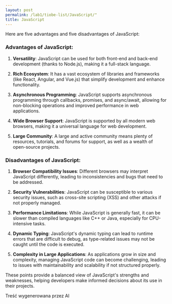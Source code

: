 ```yaml
---
layout: post
permalink: /lab1/tiobe-list/JavaScript/"
title: JavaScript
---
```

Here are five advantages and five disadvantages of JavaScript:

### Advantages of JavaScript:

1. **Versatility**: JavaScript can be used for both front-end and back-end development (thanks to Node.js), making it a full-stack language.

2. **Rich Ecosystem**: It has a vast ecosystem of libraries and frameworks (like React, Angular, and Vue.js) that simplify development and enhance functionality.

3. **Asynchronous Programming**: JavaScript supports asynchronous programming through callbacks, promises, and async/await, allowing for non-blocking operations and improved performance in web applications.

4. **Wide Browser Support**: JavaScript is supported by all modern web browsers, making it a universal language for web development.

5. **Large Community**: A large and active community means plenty of resources, tutorials, and forums for support, as well as a wealth of open-source projects.

### Disadvantages of JavaScript:

1. **Browser Compatibility Issues**: Different browsers may interpret JavaScript differently, leading to inconsistencies and bugs that need to be addressed.

2. **Security Vulnerabilities**: JavaScript can be susceptible to various security issues, such as cross-site scripting (XSS) and other attacks if not properly managed.

3. **Performance Limitations**: While JavaScript is generally fast, it can be slower than compiled languages like C++ or Java, especially for CPU-intensive tasks.

4. **Dynamic Typing**: JavaScript's dynamic typing can lead to runtime errors that are difficult to debug, as type-related issues may not be caught until the code is executed.

5. **Complexity in Large Applications**: As applications grow in size and complexity, managing JavaScript code can become challenging, leading to issues with maintainability and scalability if not structured properly.

These points provide a balanced view of JavaScript's strengths and weaknesses, helping developers make informed decisions about its use in their projects.

Treść wygenerowana przez AI

